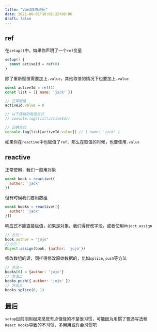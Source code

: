 ```yaml
---
title: "Vue3踩坑经历"
date: 2021-06-01T10:01:22+08:00
draft: false
---
```


## ref
在`setup()`中，如果你声明了一个`ref`变量
```js
setup() {
  const activeId = ref(0)
}
```
除了重新赋值需要加上`.value`，其他取值的情况下也要加上`.value`
```js
const activeId = ref(1)
const list = [{ name: 'jack' }]

// 正常赋值
activeId.value = 0

// 以下错误的取值方式
// console.log(list[activeId])

// 正确方式
console.log(list[activeId.value]) // { name: 'jack' }
```
如果你在`reactive`中也赋值了`ref`，那么在取值的时候，也要使用`.value`

## reactive
正常使用，我们一般用对象
```js
const book = reactive({
  author: 'jack'
})
```
但有时候我们要用数组
```js
const books = reactive([{
  author: 'jack'
}])
```
响应式不能直接赋值，如果是对象，我们得修改字段，或者使用`Object.assign`
```js
// 方法一
book.author = "jojo"
//方法二
Object.assign(book, {author: 'jojo'})
```
修改数组的话，同样得修改原始数据的，比如`splice`, `push`等方法
```js
// 方法一
books[0] = {author: "jojo"}
// 方法二
books.push({ author: 'jojo' })
// 方法三
books.splice(0, 1)
```

## 最后
`setup`目前刚用起来感觉有点怪怪的不是很习惯，可能因为用惯了普通写法和`React Hooks`导致的不习惯，多用用或许会习惯吧